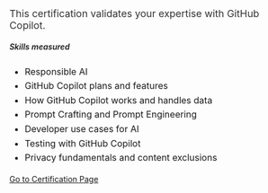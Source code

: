﻿---
Title: GitHub Copilot Certification
Source: insert.sql
---
<!-- Summary --> <p style="font-size: 1.1rem; color: #333;"> This certification validates your expertise with GitHub Copilot. </p> <!-- Skills Measured --> <h5 class="mt-4" style="font-weight: 600;">Skills measured</h5> <ul style="font-size: 1rem; line-height: 1.6;"> <li>Responsible AI</li> <li>GitHub Copilot plans and features</li> <li>How GitHub Copilot works and handles data</li> <li>Prompt Crafting and Prompt Engineering</li> <li>Developer use cases for AI</li> <li>Testing with GitHub Copilot</li> <li>Privacy fundamentals and content exclusions</li> </ul> <!-- CTA Button --> <div class="mt-4"> <a href="https://examregistration.github.com/certification/COPILOT" target="_blank" class="btn btn-primary"> Go to Certification Page </a> </div>
